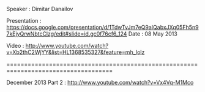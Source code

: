 Speaker : Dimitar Danailov

Presentation : https://docs.google.com/presentation/d/1TdwTvJm7eQ9aIQabxJXq05Fh5n97kEjyQrwNbtcClzg/edit#slide=id.gc0f76cf6_124
Date : 08 May 2013

Video : http://www.youtube.com/watch?v=Xb2thC2WjYY&list=HL1368535327&feature=mh_lolz

====================================================================================

December 2013 
Part 2 : http://www.youtube.com/watch?v=Vx4Vq-M1Mco
